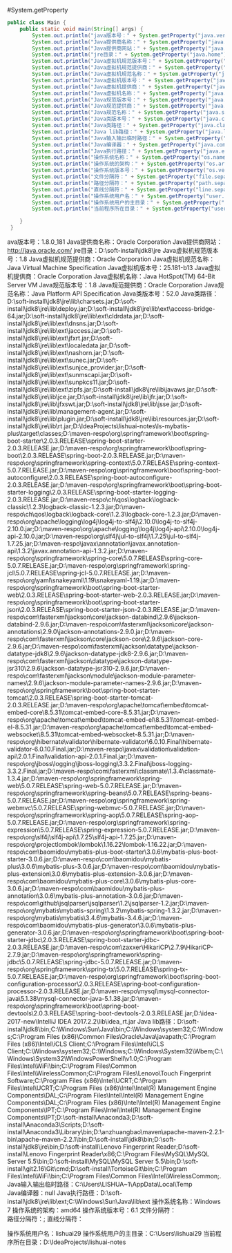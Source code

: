  #System.getProperty


```java
public class Main {
    public static void main(String[] args) {
        System.out.println("java版本号：" + System.getProperty("java.version")); // java版本号
        System.out.println("Java提供商名称：" + System.getProperty("java.vendor")); // Java提供商名称
        System.out.println("Java提供商网站：" + System.getProperty("java.vendor.url")); // Java提供商网站
        System.out.println("jre目录：" + System.getProperty("java.home")); // Java，哦，应该是jre目录
        System.out.println("Java虚拟机规范版本号：" + System.getProperty("java.vm.specification.version")); // Java虚拟机规范版本号
        System.out.println("Java虚拟机规范提供商：" + System.getProperty("java.vm.specification.vendor")); // Java虚拟机规范提供商
        System.out.println("Java虚拟机规范名称：" + System.getProperty("java.vm.specification.name")); // Java虚拟机规范名称
        System.out.println("Java虚拟机版本号：" + System.getProperty("java.vm.version")); // Java虚拟机版本号
        System.out.println("Java虚拟机提供商：" + System.getProperty("java.vm.vendor")); // Java虚拟机提供商
        System.out.println("Java虚拟机名称：" + System.getProperty("java.vm.name")); // Java虚拟机名称
        System.out.println("Java规范版本号：" + System.getProperty("java.specification.version")); // Java规范版本号
        System.out.println("Java规范提供商：" + System.getProperty("java.specification.vendor")); // Java规范提供商
        System.out.println("Java规范名称：" + System.getProperty("java.specification.name")); // Java规范名称
        System.out.println("Java类版本号：" + System.getProperty("java.class.version")); // Java类版本号
        System.out.println("Java类路径：" + System.getProperty("java.class.path")); // Java类路径
        System.out.println("Java lib路径：" + System.getProperty("java.library.path")); // Java lib路径
        System.out.println("Java输入输出临时路径：" + System.getProperty("java.io.tmpdir")); // Java输入输出临时路径
        System.out.println("Java编译器：" + System.getProperty("java.compiler")); // Java编译器
        System.out.println("Java执行路径：" + System.getProperty("java.ext.dirs")); // Java执行路径
        System.out.println("操作系统名称：" + System.getProperty("os.name")); // 操作系统名称
        System.out.println("操作系统的架构：" + System.getProperty("os.arch")); // 操作系统的架构
        System.out.println("操作系统版本号：" + System.getProperty("os.version")); // 操作系统版本号
        System.out.println("文件分隔符：" + System.getProperty("file.separator")); // 文件分隔符
        System.out.println("路径分隔符：" + System.getProperty("path.separator")); // 路径分隔符
        System.out.println("直线分隔符：" + System.getProperty("line.separator")); // 直线分隔符
        System.out.println("操作系统用户名：" + System.getProperty("user.name")); // 用户名
        System.out.println("操作系统用户的主目录：" + System.getProperty("user.home")); // 用户的主目录
        System.out.println("当前程序所在目录：" + System.getProperty("user.dir")); // 当前程序所在目录

    }
 }
```

ava版本号：1.8.0_181
Java提供商名称：Oracle Corporation
Java提供商网站：http://java.oracle.com/
jre目录：D:\soft-install\jdk8\jre
Java虚拟机规范版本号：1.8
Java虚拟机规范提供商：Oracle Corporation
Java虚拟机规范名称：Java Virtual Machine Specification
Java虚拟机版本号：25.181-b13
Java虚拟机提供商：Oracle Corporation
Java虚拟机名称：Java HotSpot(TM) 64-Bit Server VM
Java规范版本号：1.8
Java规范提供商：Oracle Corporation
Java规范名称：Java Platform API Specification
Java类版本号：52.0
Java类路径：D:\soft-install\jdk8\jre\lib\charsets.jar;D:\soft-install\jdk8\jre\lib\deploy.jar;D:\soft-install\jdk8\jre\lib\ext\access-bridge-64.jar;D:\soft-install\jdk8\jre\lib\ext\cldrdata.jar;D:\soft-install\jdk8\jre\lib\ext\dnsns.jar;D:\soft-install\jdk8\jre\lib\ext\jaccess.jar;D:\soft-install\jdk8\jre\lib\ext\jfxrt.jar;D:\soft-install\jdk8\jre\lib\ext\localedata.jar;D:\soft-install\jdk8\jre\lib\ext\nashorn.jar;D:\soft-install\jdk8\jre\lib\ext\sunec.jar;D:\soft-install\jdk8\jre\lib\ext\sunjce_provider.jar;D:\soft-install\jdk8\jre\lib\ext\sunmscapi.jar;D:\soft-install\jdk8\jre\lib\ext\sunpkcs11.jar;D:\soft-install\jdk8\jre\lib\ext\zipfs.jar;D:\soft-install\jdk8\jre\lib\javaws.jar;D:\soft-install\jdk8\jre\lib\jce.jar;D:\soft-install\jdk8\jre\lib\jfr.jar;D:\soft-install\jdk8\jre\lib\jfxswt.jar;D:\soft-install\jdk8\jre\lib\jsse.jar;D:\soft-install\jdk8\jre\lib\management-agent.jar;D:\soft-install\jdk8\jre\lib\plugin.jar;D:\soft-install\jdk8\jre\lib\resources.jar;D:\soft-install\jdk8\jre\lib\rt.jar;D:\IdeaProjects\lishuai-notes\ls-mybatis-plus\target\classes;D:\maven-respo\org\springframework\boot\spring-boot-starter\2.0.3.RELEASE\spring-boot-starter-2.0.3.RELEASE.jar;D:\maven-respo\org\springframework\boot\spring-boot\2.0.3.RELEASE\spring-boot-2.0.3.RELEASE.jar;D:\maven-respo\org\springframework\spring-context\5.0.7.RELEASE\spring-context-5.0.7.RELEASE.jar;D:\maven-respo\org\springframework\boot\spring-boot-autoconfigure\2.0.3.RELEASE\spring-boot-autoconfigure-2.0.3.RELEASE.jar;D:\maven-respo\org\springframework\boot\spring-boot-starter-logging\2.0.3.RELEASE\spring-boot-starter-logging-2.0.3.RELEASE.jar;D:\maven-respo\ch\qos\logback\logback-classic\1.2.3\logback-classic-1.2.3.jar;D:\maven-respo\ch\qos\logback\logback-core\1.2.3\logback-core-1.2.3.jar;D:\maven-respo\org\apache\logging\log4j\log4j-to-slf4j\2.10.0\log4j-to-slf4j-2.10.0.jar;D:\maven-respo\org\apache\logging\log4j\log4j-api\2.10.0\log4j-api-2.10.0.jar;D:\maven-respo\org\slf4j\jul-to-slf4j\1.7.25\jul-to-slf4j-1.7.25.jar;D:\maven-respo\javax\annotation\javax.annotation-api\1.3.2\javax.annotation-api-1.3.2.jar;D:\maven-respo\org\springframework\spring-core\5.0.7.RELEASE\spring-core-5.0.7.RELEASE.jar;D:\maven-respo\org\springframework\spring-jcl\5.0.7.RELEASE\spring-jcl-5.0.7.RELEASE.jar;D:\maven-respo\org\yaml\snakeyaml\1.19\snakeyaml-1.19.jar;D:\maven-respo\org\springframework\boot\spring-boot-starter-web\2.0.3.RELEASE\spring-boot-starter-web-2.0.3.RELEASE.jar;D:\maven-respo\org\springframework\boot\spring-boot-starter-json\2.0.3.RELEASE\spring-boot-starter-json-2.0.3.RELEASE.jar;D:\maven-respo\com\fasterxml\jackson\core\jackson-databind\2.9.6\jackson-databind-2.9.6.jar;D:\maven-respo\com\fasterxml\jackson\core\jackson-annotations\2.9.0\jackson-annotations-2.9.0.jar;D:\maven-respo\com\fasterxml\jackson\core\jackson-core\2.9.6\jackson-core-2.9.6.jar;D:\maven-respo\com\fasterxml\jackson\datatype\jackson-datatype-jdk8\2.9.6\jackson-datatype-jdk8-2.9.6.jar;D:\maven-respo\com\fasterxml\jackson\datatype\jackson-datatype-jsr310\2.9.6\jackson-datatype-jsr310-2.9.6.jar;D:\maven-respo\com\fasterxml\jackson\module\jackson-module-parameter-names\2.9.6\jackson-module-parameter-names-2.9.6.jar;D:\maven-respo\org\springframework\boot\spring-boot-starter-tomcat\2.0.3.RELEASE\spring-boot-starter-tomcat-2.0.3.RELEASE.jar;D:\maven-respo\org\apache\tomcat\embed\tomcat-embed-core\8.5.31\tomcat-embed-core-8.5.31.jar;D:\maven-respo\org\apache\tomcat\embed\tomcat-embed-el\8.5.31\tomcat-embed-el-8.5.31.jar;D:\maven-respo\org\apache\tomcat\embed\tomcat-embed-websocket\8.5.31\tomcat-embed-websocket-8.5.31.jar;D:\maven-respo\org\hibernate\validator\hibernate-validator\6.0.10.Final\hibernate-validator-6.0.10.Final.jar;D:\maven-respo\javax\validation\validation-api\2.0.1.Final\validation-api-2.0.1.Final.jar;D:\maven-respo\org\jboss\logging\jboss-logging\3.3.2.Final\jboss-logging-3.3.2.Final.jar;D:\maven-respo\com\fasterxml\classmate\1.3.4\classmate-1.3.4.jar;D:\maven-respo\org\springframework\spring-web\5.0.7.RELEASE\spring-web-5.0.7.RELEASE.jar;D:\maven-respo\org\springframework\spring-beans\5.0.7.RELEASE\spring-beans-5.0.7.RELEASE.jar;D:\maven-respo\org\springframework\spring-webmvc\5.0.7.RELEASE\spring-webmvc-5.0.7.RELEASE.jar;D:\maven-respo\org\springframework\spring-aop\5.0.7.RELEASE\spring-aop-5.0.7.RELEASE.jar;D:\maven-respo\org\springframework\spring-expression\5.0.7.RELEASE\spring-expression-5.0.7.RELEASE.jar;D:\maven-respo\org\slf4j\slf4j-api\1.7.25\slf4j-api-1.7.25.jar;D:\maven-respo\org\projectlombok\lombok\1.16.22\lombok-1.16.22.jar;D:\maven-respo\com\baomidou\mybatis-plus-boot-starter\3.0.6\mybatis-plus-boot-starter-3.0.6.jar;D:\maven-respo\com\baomidou\mybatis-plus\3.0.6\mybatis-plus-3.0.6.jar;D:\maven-respo\com\baomidou\mybatis-plus-extension\3.0.6\mybatis-plus-extension-3.0.6.jar;D:\maven-respo\com\baomidou\mybatis-plus-core\3.0.6\mybatis-plus-core-3.0.6.jar;D:\maven-respo\com\baomidou\mybatis-plus-annotation\3.0.6\mybatis-plus-annotation-3.0.6.jar;D:\maven-respo\com\github\jsqlparser\jsqlparser\1.2\jsqlparser-1.2.jar;D:\maven-respo\org\mybatis\mybatis-spring\1.3.2\mybatis-spring-1.3.2.jar;D:\maven-respo\org\mybatis\mybatis\3.4.6\mybatis-3.4.6.jar;D:\maven-respo\com\baomidou\mybatis-plus-generator\3.0.6\mybatis-plus-generator-3.0.6.jar;D:\maven-respo\org\springframework\boot\spring-boot-starter-jdbc\2.0.3.RELEASE\spring-boot-starter-jdbc-2.0.3.RELEASE.jar;D:\maven-respo\com\zaxxer\HikariCP\2.7.9\HikariCP-2.7.9.jar;D:\maven-respo\org\springframework\spring-jdbc\5.0.7.RELEASE\spring-jdbc-5.0.7.RELEASE.jar;D:\maven-respo\org\springframework\spring-tx\5.0.7.RELEASE\spring-tx-5.0.7.RELEASE.jar;D:\maven-respo\org\springframework\boot\spring-boot-configuration-processor\2.0.3.RELEASE\spring-boot-configuration-processor-2.0.3.RELEASE.jar;D:\maven-respo\mysql\mysql-connector-java\5.1.38\mysql-connector-java-5.1.38.jar;D:\maven-respo\org\springframework\boot\spring-boot-devtools\2.0.3.RELEASE\spring-boot-devtools-2.0.3.RELEASE.jar;D:\idea-2017-new\IntelliJ IDEA 2017.2.2\lib\idea_rt.jar
Java lib路径：D:\soft-install\jdk8\bin;C:\Windows\Sun\Java\bin;C:\Windows\system32;C:\Windows;C:\Program Files (x86)\Common Files\Oracle\Java\javapath;C:\Program Files (x86)\Intel\iCLS Client\;C:\Program Files\Intel\iCLS Client\;C:\Windows\system32;C:\Windows;C:\Windows\System32\Wbem;C:\Windows\System32\WindowsPowerShell\v1.0\;C:\Program Files\Intel\WiFi\bin\;C:\Program Files\Common Files\Intel\WirelessCommon\;C:\Program Files\Lenovo\Touch Fingerprint Software\;C:\Program Files (x86)\Intel\UCRT\;C:\Program Files\Intel\UCRT\;C:\Program Files (x86)\Intel\Intel(R) Management Engine Components\DAL;C:\Program Files\Intel\Intel(R) Management Engine Components\DAL;C:\Program Files (x86)\Intel\Intel(R) Management Engine Components\IPT;C:\Program Files\Intel\Intel(R) Management Engine Components\IPT;D:\soft-install\Anaconda3;D:\soft-install\Anaconda3\Scripts;D:\soft-install\Anaconda3\Library\bin;D:\anzhuangbao\maven\apache-maven-2.2.1-bin\apache-maven-2.2.1\bin;D:\soft-install\jdk8\bin;D:\soft-install\jdk8\jre\bin;D:\soft-install\Lenovo Fingerprint Reader\;D:\soft-install\Lenovo Fingerprint Reader\x86\;C:\Program Files\MySQL\MySQL Server 5.5\bin;D:\soft-install\MySQL\MySQL Server 5.5\bin;D:\soft-install\git2.16\Git\cmd;D:\soft-install\TortoiseGit\bin;C:\Program Files\Intel\WiFi\bin\;C:\Program Files\Common Files\Intel\WirelessCommon\;.
Java输入输出临时路径：C:\Users\LISHUA~1\AppData\Local\Temp\
Java编译器：null
Java执行路径：D:\soft-install\jdk8\jre\lib\ext;C:\Windows\Sun\Java\lib\ext
操作系统名称：Windows 7
操作系统的架构：amd64
操作系统版本号：6.1
文件分隔符：\
路径分隔符：;
直线分隔符：

操作系统用户名：lishuai29
操作系统用户的主目录：C:\Users\lishuai29
当前程序所在目录：D:\IdeaProjects\lishuai-notes